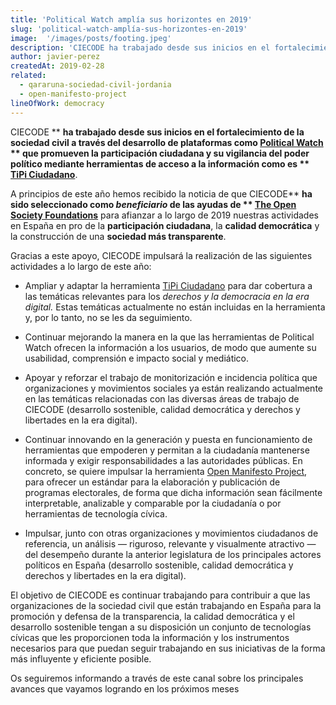 ```yaml
---
title: 'Political Watch amplía sus horizontes en 2019'
slug: 'political-watch-amplía-sus-horizontes-en-2019'
image:  '/images/posts/footing.jpeg'
description: 'CIECODE ha trabajado desde sus inicios en el fortalecimiento de la sociedad civil a través del desarrollo de plataformas como Political Watch'
author: javier-perez
createdAt: 2019-02-28
related:
  - qararuna-sociedad-civil-jordania
  - open-manifesto-project
lineOfWork: democracy
---
```



CIECODE ** **ha trabajado desde sus inicios en el fortalecimiento de la sociedad civil a través del desarrollo de plataformas como  [Political Watch](http://politicalwatch.es) ** que promueven la participación ciudadana y su vigilancia del poder político mediante herramientas de acceso a la información como es ** [TiPi Ciudadano](https://tipiciudadano.es/)**.

A principios de este año hemos recibido la noticia de que CIECODE** **ha sido seleccionado como *beneficiario* de las ayudas de ** [The Open Society Foundations](https://www.opensocietyfoundations.org/)** para afianzar a lo largo de 2019 nuestras actividades en España en pro de la **participación ciudadana**, la **calidad democrática** y la construcción de una **sociedad más transparente**.

Gracias a este apoyo, CIECODE impulsará la realización de las siguientes actividades a lo largo de este año:

* Ampliar y adaptar la herramienta [TiPi Ciudadano](https://tipiciudadano.es/) para dar cobertura a las temáticas relevantes para los *derechos y la democracia en la era digital.* Estas temáticas actualmente no están incluidas en la herramienta y, por lo tanto, no se les da seguimiento.

* Continuar mejorando la manera en la que las herramientas de Political Watch ofrecen la información a los usuarios, de modo que aumente su usabilidad, comprensión e impacto social y mediático.

* Apoyar y reforzar el trabajo de monitorización e incidencia política que organizaciones y movimientos sociales ya están realizando actualmente en las temáticas relacionadas con las diversas áreas de trabajo de CIECODE (desarrollo sostenible, calidad democrática y derechos y libertades en la era digital).

* Continuar innovando en la generación y puesta en funcionamiento de herramientas que empoderen y permitan a la ciudadanía mantenerse informada y exigir responsabilidades a las autoridades públicas. En concreto, se quiere impulsar la herramienta [Open Manifesto Project](https://openmanifestoproject.org/), para ofrecer un estándar para la elaboración y publicación de programas electorales, de forma que dicha información sean fácilmente interpretable, analizable y comparable por la ciudadanía o por herramientas de tecnología cívica.

* Impulsar, junto con otras organizaciones y movimientos ciudadanos de referencia, un análisis — riguroso, relevante y visualmente atractivo — del desempeño durante la anterior legislatura de los principales actores políticos en España (desarrollo sostenible, calidad democrática y derechos y libertades en la era digital).

El objetivo de CIECODE es continuar trabajando para contribuir a que las organizaciones de la sociedad civil que están trabajando en España para la promoción y defensa de la transparencia, la calidad democrática y el desarrollo sostenible tengan a su disposición un conjunto de tecnologías cívicas que les proporcionen toda la información y los instrumentos necesarios para que puedan seguir trabajando en sus iniciativas de la forma más influyente y eficiente posible.

Os seguiremos informando a través de este canal sobre los principales avances que vayamos logrando en los próximos meses
